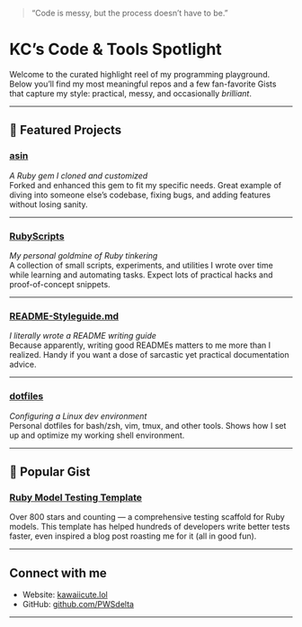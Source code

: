 > “Code is messy, but the process doesn’t have to be.”

# KC’s Code & Tools Spotlight

Welcome to the curated highlight reel of my programming playground. Below you’ll find my most meaningful repos and a few fan-favorite Gists that capture my style: practical, messy, and occasionally *brilliant*.

---

## 🔧 Featured Projects

### [asin](https://github.com/PWSdelta/asin)  
*A Ruby gem I cloned and customized*  
Forked and enhanced this gem to fit my specific needs. Great example of diving into someone else’s codebase, fixing bugs, and adding features without losing sanity.

---

### [RubyScripts](https://github.com/PWSdelta/RubyScripts)  
*My personal goldmine of Ruby tinkering*  
A collection of small scripts, experiments, and utilities I wrote over time while learning and automating tasks. Expect lots of practical hacks and proof-of-concept snippets.

---

### [README-Styleguide.md](https://github.com/PWSdelta/README-Styleguide.md)  
*I literally wrote a README writing guide*  
Because apparently, writing good READMEs matters to me more than I realized. Handy if you want a dose of sarcastic yet practical documentation advice.

---

### [dotfiles](https://github.com/PWSdelta/dotfiles)  
*Configuring a Linux dev environment*  
Personal dotfiles for bash/zsh, vim, tmux, and other tools. Shows how I set up and optimize my working shell environment.

---

## 🌟 Popular Gist

### [Ruby Model Testing Template](https://gist.github.com/PWSdelta/6234923)  
Over 800 stars and counting — a comprehensive testing scaffold for Ruby models. This template has helped hundreds of developers write better tests faster, even inspired a blog post roasting me for it (all in good fun).

---

## Connect with me  
- Website: [kawaiicute.lol](http://kawaiicute.lol)  
- GitHub: [github.com/PWSdelta](https://github.com/PWSdelta)  

---


